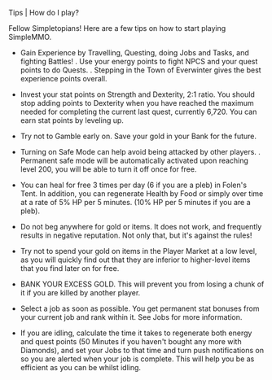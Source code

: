 Tips | How do I play?

Fellow Simpletopians! Here are a few tips on how to start playing SimpleMMO.

- Gain Experience by Travelling, Questing, doing Jobs and Tasks, and fighting Battles! 
 . Use your energy points to fight NPCS and your quest points to do Quests. 
 . Stepping in the Town of Everwinter gives the best experience points overall.

- Invest your stat points on Strength and Dexterity, 2:1 ratio. You should stop adding points to Dexterity when you have reached the maximum needed for completing the current last quest, currently 6,720. You can earn stat points by leveling up. 

- Try not to Gamble early on. Save your gold in your Bank for the future.

- Turning on Safe Mode can help avoid being attacked by other players.
 . Permanent safe mode will be automatically activated upon reaching level 200, you will be able to turn it off once for free.

- You can heal for free 3 times per day (6 if you are a pleb) in Folen's Tent. In addition, you can regenerate Health by Food or simply over time at a rate of 5% HP per 5 minutes. (10% HP per 5 minutes if you are a pleb).

- Do not beg anywhere for gold or items. It does not work, and frequently results in negative reputation. Not only that, but it's against the rules!

- Try not to spend your gold on items in the Player Market at a low level, as you will quickly find out that they are inferior to higher-level items that you find later on for free.

- BANK YOUR EXCESS GOLD. This will prevent you from losing a chunk of it if you are killed by another player.

- Select a job as soon as possible. You get permanent stat bonuses from your current job and rank within it. See Jobs for more information.


- If you are idling, calculate the time it takes to regenerate both energy and quest points (50 Minutes if you haven't bought any more with Diamonds), and set your Jobs to that time and turn push notifications on so you are alerted when your job is complete. This will help you be as efficient as you can be whilst idling.
